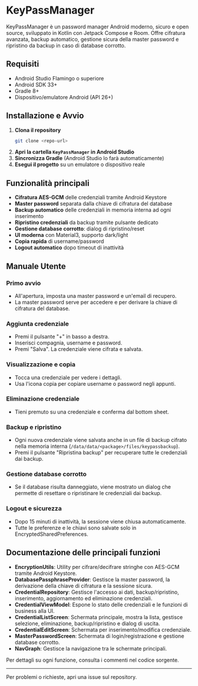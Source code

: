 # KeyPassManager

KeyPassManager è un password manager Android moderno, sicuro e open source, sviluppato in Kotlin con Jetpack Compose e Room. Offre cifratura avanzata, backup automatico, gestione sicura della master password e ripristino da backup in caso di database corrotto.

## Requisiti
- Android Studio Flamingo o superiore
- Android SDK 33+
- Gradle 8+
- Dispositivo/emulatore Android (API 26+)

## Installazione e Avvio
1. **Clona il repository**
   ```sh
   git clone <repo-url>
   ```
2. **Apri la cartella `KeyPassManager` in Android Studio**
3. **Sincronizza Gradle** (Android Studio lo farà automaticamente)
4. **Esegui il progetto** su un emulatore o dispositivo reale

## Funzionalità principali
- **Cifratura AES-GCM** delle credenziali tramite Android Keystore
- **Master password** separata dalla chiave di cifratura del database
- **Backup automatico** delle credenziali in memoria interna ad ogni inserimento
- **Ripristino credenziali** da backup tramite pulsante dedicato
- **Gestione database corrotto**: dialog di ripristino/reset
- **UI moderna** con Material3, supporto dark/light
- **Copia rapida** di username/password
- **Logout automatico** dopo timeout di inattività

## Manuale Utente

### Primo avvio
- All'apertura, imposta una master password e un'email di recupero.
- La master password serve per accedere e per derivare la chiave di cifratura del database.

### Aggiunta credenziale
- Premi il pulsante "+" in basso a destra.
- Inserisci compagnia, username e password.
- Premi "Salva". La credenziale viene cifrata e salvata.

### Visualizzazione e copia
- Tocca una credenziale per vedere i dettagli.
- Usa l'icona copia per copiare username o password negli appunti.

### Eliminazione credenziale
- Tieni premuto su una credenziale e conferma dal bottom sheet.

### Backup e ripristino
- Ogni nuova credenziale viene salvata anche in un file di backup cifrato nella memoria interna (`/data/data/<package>/files/keypassbackup`).
- Premi il pulsante "Ripristina backup" per recuperare tutte le credenziali dai backup.

### Gestione database corrotto
- Se il database risulta danneggiato, viene mostrato un dialog che permette di resettare o ripristinare le credenziali dai backup.

### Logout e sicurezza
- Dopo 15 minuti di inattività, la sessione viene chiusa automaticamente.
- Tutte le preferenze e le chiavi sono salvate solo in EncryptedSharedPreferences.

## Documentazione delle principali funzioni

- **EncryptionUtils**: Utility per cifrare/decifrare stringhe con AES-GCM tramite Android Keystore.
- **DatabasePassphraseProvider**: Gestisce la master password, la derivazione della chiave di cifratura e la sessione sicura.
- **CredentialRepository**: Gestisce l'accesso ai dati, backup/ripristino, inserimento, aggiornamento ed eliminazione credenziali.
- **CredentialViewModel**: Espone lo stato delle credenziali e le funzioni di business alla UI.
- **CredentialListScreen**: Schermata principale, mostra la lista, gestisce selezione, eliminazione, backup/ripristino e dialog di uscita.
- **CredentialEditScreen**: Schermata per inserimento/modifica credenziale.
- **MasterPasswordScreen**: Schermata di login/registrazione e gestione database corrotto.
- **NavGraph**: Gestisce la navigazione tra le schermate principali.

Per dettagli su ogni funzione, consulta i commenti nel codice sorgente.

---

Per problemi o richieste, apri una issue sul repository.
